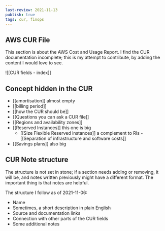 ```yaml
---
last-review: 2021-11-13
publish: true
tags: cur, finops
---
```


## AWS CUR File
This section is about the AWS Cost and Usage Report. I find the CUR documentation incomplete; this is my attempt to contribute, by adding the content I would love to see. 

![[CUR fields - index]]

## Concept hidden in the CUR
- [[amortisation]] almost empty
- [[billing period]]
- [[how the CUR should be]]
- [[Questions you can ask a CUR file]]
- [[Regions and availability zones]]
- [[Reserved Instances]] this one is big
	- [[Size Flexible Reserved instances]] a complement to RIs
-[[Separation of infrastructure and software costs]]
- [[Savings plans]] also big

## CUR Note structure 
The structure is not set in stone; if a section needs adding or removing, it will be, and notes written previously might have a different format. The important thing is that notes are helpful.

The structure I follow as of 2021-11-06:
-   Name
- Sometimes, a short description in plain English
-   Source and documentation links
-   Connection with other parts of the CUR fields
-   Some additional notes